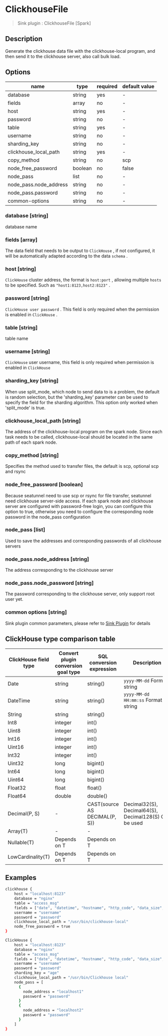 # ClickhouseFile

> Sink plugin : ClickhouseFile [Spark]

## Description

Generate the clickhouse data file with the clickhouse-local program, and then send it to the clickhouse 
server, also call bulk load.

## Options

| name                   | type    | required | default value |
|------------------------|---------|----------|---------------|
| database               | string  | yes      | -             |
| fields                 | array   | no       | -             |
| host                   | string  | yes      | -             |
| password               | string  | no       | -             |
| table                  | string  | yes      | -             |
| username               | string  | no       | -             |
| sharding_key           | string  | no       | -             |
| clickhouse_local_path  | string  | yes      | -             |
| copy_method            | string  | no       | scp           |
| node_free_password     | boolean | no       | false         |
| node_pass              | list    | no       | -             |
| node_pass.node_address | string  | no       | -             |
| node_pass.password     | string  | no       | -             |
| common-options         | string  | no       | -             |

### database [string]

database name

### fields [array]

The data field that needs to be output to `ClickHouse` , if not configured, it will be automatically adapted according to the data `schema` .

### host [string]

`ClickHouse` cluster address, the format is `host:port` , allowing multiple `hosts` to be specified. Such as `"host1:8123,host2:8123"` .

### password [string]

`ClickHouse user password` . This field is only required when the permission is enabled in `ClickHouse` .

### table [string]

table name

### username [string]

`ClickHouse` user username, this field is only required when permission is enabled in `ClickHouse`

### sharding_key [string]

When use split_mode, which node to send data to is a problem, the default is random selection, but the 
'sharding_key' parameter can be used to specify the field for the sharding algorithm. This option only 
worked when 'split_mode' is true.

### clickhouse_local_path [string]

The address of the clickhouse-local program on the spark node. Since each task needs to be called, 
clickhouse-local should be located in the same path of each spark node.

### copy_method [string]

Specifies the method used to transfer files, the default is scp, optional scp and rsync

### node_free_password [boolean]

Because seatunnel need to use scp or rsync for file transfer, seatunnel need clickhouse server-side access.
If each spark node and clickhouse server are configured with password-free login, 
you can configure this option to true, otherwise you need to configure the corresponding node password in the node_pass configuration

### node_pass [list]

Used to save the addresses and corresponding passwords of all clickhouse servers

### node_pass.node_address [string]

The address corresponding to the clickhouse server

### node_pass.node_password [string]

The password corresponding to the clickhouse server, only support root user yet.

### common options [string]

Sink plugin common parameters, please refer to [Sink Plugin](./sink-plugin.md) for details

## ClickHouse type comparison table

| ClickHouse field type | Convert plugin conversion goal type | SQL conversion expression     | Description                                           |
| --------------------- | ----------------------------------- | ----------------------------- |-------------------------------------------------------|
| Date                  | string                              | string()                      | `yyyy-MM-dd` Format string                            |
| DateTime              | string                              | string()                      | `yyyy-MM-dd HH:mm:ss` Format string                   |
| String                | string                              | string()                      |                                                       |
| Int8                  | integer                             | int()                         |                                                       |
| Uint8                 | integer                             | int()                         |                                                       |
| Int16                 | integer                             | int()                         |                                                       |
| Uint16                | integer                             | int()                         |                                                       |
| Int32                 | integer                             | int()                         |                                                       |
| Uint32                | long                                | bigint()                      |                                                       |
| Int64                 | long                                | bigint()                      |                                                       |
| Uint64                | long                                | bigint()                      |                                                       |
| Float32               | float                               | float()                       |                                                       |
| Float64               | double                              | double()                      |                                                       |
| Decimal(P, S)         | -                                   | CAST(source AS DECIMAL(P, S)) | Decimal32(S), Decimal64(S), Decimal128(S) Can be used |
| Array(T)              | -                                   | -                             |                                                       |
| Nullable(T)           | Depends on T                        | Depends on T                  |                                                       |
| LowCardinality(T)     | Depends on T                        | Depends on T                  |                                                       |

## Examples

```bash
clickhouse {
    host = "localhost:8123"
    database = "nginx"
    table = "access_msg"
    fields = ["date", "datetime", "hostname", "http_code", "data_size", "ua", "request_time"]
    username = "username"
    password = "password"
    clickhouse_local_path = "/usr/bin/clickhouse-local"
    node_free_password = true
}
```

```bash
ClickHouse {
    host = "localhost:8123"
    database = "nginx"
    table = "access_msg"
    fields = ["date", "datetime", "hostname", "http_code", "data_size", "ua", "request_time"]
    username = "username"
    password = "password"
    sharding_key = "age"
    clickhouse_local_path = "/usr/bin/Clickhouse local"
    node_pass = [
      {
        node_address = "localhost1"
        password = "password"
      }
      {
        node_address = "localhost2"
        password = "password"
      }
    ]
}
```

